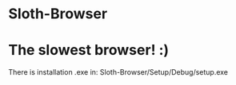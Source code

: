 # Sloth-Browser
The slowest browser! :)
====
There is installation .exe in: Sloth-Browser/Setup/Debug/setup.exe

